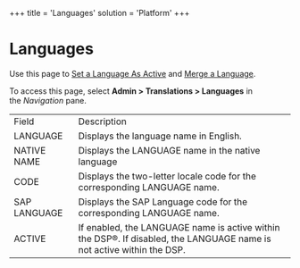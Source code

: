 +++
title = 'Languages'
solution = 'Platform'
+++

# Languages

<div class="use">

Use this page to [Set a Language As
Active](../Use_Cases/Set_a_Language_as_Active) and [Merge a
Language](../Use_Cases/Merge%20a%20Language).

</div>

To access this page, select **Admin \> Translations \> Languages** in
the *Navigation* pane.

|              |                                                                                                                       |
| ------------ | --------------------------------------------------------------------------------------------------------------------- |
| Field        | Description                                                                                                           |
| LANGUAGE     | Displays the language name in English.                                                                                |
| NATIVE NAME  | Displays the LANGUAGE name in the native language                                                                     |
| CODE         | Displays the two-letter locale code for the corresponding LANGUAGE name.                                              |
| SAP LANGUAGE | Displays the SAP Language code for the corresponding LANGUAGE name.                                                   |
| ACTIVE       | If enabled, the LANGUAGE name is active within the DSP®. If disabled, the LANGUAGE name is not active within the DSP. |
